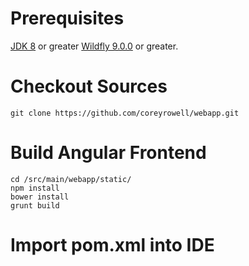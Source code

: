 # Prerequisites
[JDK 8] or greater [Wildfly 9.0.0] or greater.

# Checkout Sources
```
git clone https://github.com/coreyrowell/webapp.git
```

# Build Angular Frontend
```
cd /src/main/webapp/static/
npm install
bower install
grunt build
```

# Import pom.xml into IDE

[JDK 8]:http://openjdk.java.net/
[Wildfly 9.0.0]:http://wildfly.org/downloads/